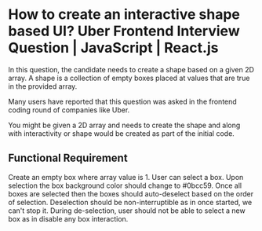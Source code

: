 # How to create an interactive shape based UI? Uber Frontend Interview Question | JavaScript | React.js

In this question, the candidate needs to create a shape based on a given 2D array. A shape is a collection of empty boxes placed at values that are true in the provided array.

Many users have reported that this question was asked in the frontend coding round of companies like Uber.

You might be given a 2D array and needs to create the shape and along with interactivity or shape would be created as part of the initial code.

## Functional Requirement

Create an empty box where array value is 1.
User can select a box. Upon selection the box background color should change to #0bcc59.
Once all boxes are selected then the boxes should auto-deselect based on the order of selection.
Deselection should be non-interruptible as in once started, we can't stop it.
During de-selection, user should not be able to select a new box as in disable any box interaction.
